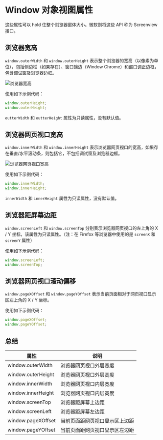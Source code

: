 # Window 对象视图属性

这些属性可以 hold 住整个浏览器窗体大小。微软则将这些 API 称为 Screenview 接口。

## 浏览器宽高

`window.outerWidth` 和 `window.outerHeight` 表示整个浏览器的宽高（以像素为单位），包括侧边栏（如果存在）、窗口镶边（Window Chrome）和窗口调正边框，包含调试窗及浏览器边框。

![浏览器宽高](../../../images/5/b9d971a3-1ff0-44e7-8bc6-ba1afe5eb165.png)

使用如下示例代码：

```js
window.outerHeight;
window.outerHeight;
```

`outterWidth` 和 `outterHeight` 属性为只读属性，没有默认值。

## 浏览器网页视口宽高

`window.innerWidth` 和 `window.innerHeight` 表示浏览器网页视口的宽高，如果存在垂直/水平滚动条，则包括它，不包括调试窗及浏览器边框。

![浏览器网页视口宽高](../../../images/5/cbf51ef8-3f89-4b31-86c6-676b05d6fe67.png)

使用如下示例代码：

```js
window.innerWidth;
window.innerHeight;
```

`innerWidth` 和 `innerHeight` 属性为只读属性，没有默认值。

## 浏览器距屏幕边距

`window.screenLeft` 和 `window.screenTop` 分别表示浏览器网页视口的左上角的 X / Y 坐标，该属性为只读属性。（注：在 Firefox 等浏览器中使用的是 `screenX` 和 `screenY` 属性）

使用如下示例代码：

```js
window.screenLeft;
window.screenTop;
```

## 浏览器网页视口滚动偏移

`window.pageXOffset` 和 `window.pageYOffset` 表示当前页面相对于网页视口显示区左上角的 X / Y 坐标。

使用如下示例代码：

```js
window.pageXOffset;
window.pageYOffset;
```

## 总结

| 属性               | 说明                           |
| ------------------ | ------------------------------ |
| window.outerWidth  | 浏览器网页视口外层宽度         |
| window.outerHeight | 浏览器网页视口外层高度         |
| window.innerWidth  | 浏览器网页视口内层宽度         |
| window.innerHeight | 浏览器网页视口内层高度         |
| window.screenTop   | 浏览器距屏幕上边距             |
| window.screenLeft  | 浏览器距屏幕左边距             |
| window.pageXOffset | 当前页面距网页视口显示区上边距 |
| window.pageYOffset | 当前页面距网页视口显示区左边距 |

